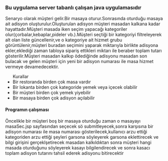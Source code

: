 <h3>Bu uygulama server tabanlı çalışan java uygulamasıdır</h3>
<p>Senaryo olarak müşteri gelir.Bir masaya oturur.Sonrasında oturduğu masaya ait adisyon oluşturulur.Oluşturulan adisyon müşteri masadan kalkana kadar hayattadır.Müşteri masada iken seçim yapacağı kategoriler olur(çorbalar,kebaplar,pideler vb.).Müşteri seçtiği bir kategoriyi filtreleyerek alt olan liste güncellenir,ve o kategoriye ait hizmet grubu görüntülenir,müşteri buradan seçimini yaparak miktarıyla birlikte adisyona ekler,eklediği zaman tabloya sipariş ettikleri miktarı ile beraber toplam tutarı gösterilir.Müşteri masadan kalkıp ödediğinde adisyonu masadan son bulacak ve gelen müşteri için yeni bir adisyon numarası ile masa hizmet vermeye devamedecektir.<p>
  <ul>Kurallar
    <li>Bir restoranda birden çok masa vardır</li>
    <li>Bir lokanta birden çok kategoride yemek veya içecek olabilir</li>
    <li>Bir müşteri birden çok yemek yiyebilir</li>
    <li>Bir masaya birden çok adisyon açılabilir</li>
    </ul>
    <h4>Programın çalışması</h4>
    <p>Öncelikle bir müşteri boş bir masaya oturduğu zaman o masayayı masaSec.jsp sayfasından seçecek sö submitleyecek,sonra karşısına bir adisyon numarası ile masa numarası gösterilecek,kullanıcı arzu ettiği kategoriden arzu ettiği şeyleri garsona söyleyerek garsona eklettirecek ve bilgi girişini gerçeklşetirecek masadan kalkıldıktan sonra müşteri hangi masada oturduğunu söyleyerek kasayı bilgilendirecek ve sonra kasacı toplam adisyon tutarını tahsil ederek adisyonu bitirecektir</p> 
